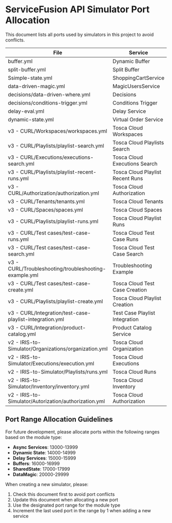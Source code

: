 # ServiceFusion API Simulator Port Allocation

This document lists all ports used by simulators in this project to avoid conflicts.

|File | Service | Port |
|-----|---------|------|
| buffer.yml | Dynamic Buffer | 16111 |
| split-buffer.yml | Split Buffer | 16112 |
| Ssimple-state.yml | ShoppingCartService | 17079 |
| data-driven-magic.yml | MagicUsersService | 26415 |
| decisions/data-driven-where.yml | Decisions | 55513 |
| decisions/conditions-trigger.yml | Conditions Trigger | 22622 |
| delay-eval.yml | Delay Service | 15555 |
| dynamic-state.yml | Virtual Order Service | 14323 |
| v3 - CURL/Workspaces/workspaces.yml | Tosca Cloud Workspaces | 20001 |
| v3 - CURL/Playlists/playlist-search.yml | Tosca Cloud Playlists Search | 20002 |
| v3 - CURL/Executions/executions-search.yml | Tosca Cloud Executions Search | 20003 |
| v3 - CURL/Playlists/playlist-recent-runs.yml | Tosca Cloud Playlist Recent Runs | 20004 |
| v3 - CURL/Authorization/authorization.yml | Tosca Cloud Authorization | 20005 |
| v3 - CURL/Tenants/tenants.yml | Tosca Cloud Tenants | 20006 |
| v3 - CURL/Spaces/spaces.yml | Tosca Cloud Spaces | 20007 |
| v3 - CURL/Playlists/playlist-runs.yml | Tosca Cloud Playlist Runs | 20008 |
| v3 - CURL/Test cases/test-case-runs.yml | Tosca Cloud Test Case Runs | 20009 |
| v3 - CURL/Test cases/test-case-search.yml | Tosca Cloud Test Case Search | 20010 |
| v3 - CURL/Troubleshooting/troubleshooting-example.yml | Troubleshooting Example | 20011 |
| v3 - CURL/Test cases/test-case-create.yml | Tosca Cloud Test Case Creation | 20012 |
| v3 - CURL/Playlists/playlist-create.yml | Tosca Cloud Playlist Creation | 20013 |
| v3 - CURL/Integration/test-case-playlist-integration.yml | Test Case Playlist Integration | 20014 |
| v3 - CURL/Integration/product-catalog.yml | Product Catalog Service | 21100 |
| v2 - IRIS-to-Simulator/Organizations/organization.yml | Tosca Cloud Organization | 21001 |
| v2 - IRIS-to-Simulator/Executions/execution.yml | Tosca Cloud Executions | 21002 |
| v2 - IRIS-to-Simulator/Playlists/runs.yml | Tosca Cloud Runs | 21003 |
| v2 - IRIS-to-Simulator/Inventory/inventory.yml | Tosca Cloud Inventory | 21004 |
| v2 - IRIS-to-Simulator/Autorization/authorization.yml | Tosca Cloud Authorization | 21005 |

## Port Range Allocation Guidelines

For future development, please allocate ports within the following ranges based on the module type:

- **Async Services**: 13000-13999
- **Dynamic State**: 14000-14999
- **Delay Services**: 15000-15999
- **Buffers**: 16000-16999
- **SharedState**: 17000-17999
- **DataMagic**: 20000-29999

When creating a new simulator, please:

1. Check this document first to avoid port conflicts
2. Update this document when allocating a new port
3. Use the designated port range for the module type
4. Increment the last used port in the range by 1 when adding a new service
